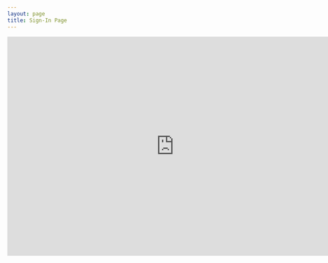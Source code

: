 ```yaml
---
layout: page
title: Sign-In Page
---
```


<iframe src="https://docs.google.com/forms/d/e/1FAIpQLSfZbmdbKjVTyVG2-R3OBvOPeEfrqPV-Zuv5nSd1gHAUzd_OqA/viewform?embedded=true" width="760" height="500" frameborder="0" marginheight="0" marginwidth="0">Loading...</iframe>
